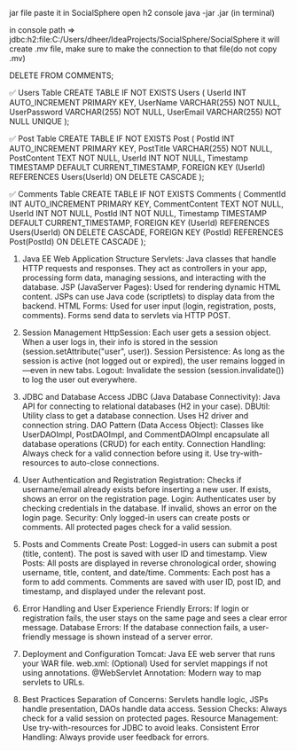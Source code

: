 jar file paste it in SocialSphere
open h2 console
  java -jar <filename>.jar  (in terminal)

in console path => jdbc:h2:file:C:/Users/dheer/IdeaProjects/SocialSphere/SocialSphere
it will create .mv file, make sure to make the connection to that file(do not copy .mv)

DELETE FROM COMMENTS;


✅ Users Table
CREATE TABLE IF NOT EXISTS Users (
    UserId INT AUTO_INCREMENT PRIMARY KEY,
    UserName VARCHAR(255) NOT NULL,
    UserPassword VARCHAR(255) NOT NULL,
    UserEmail VARCHAR(255) NOT NULL UNIQUE
);


✅ Post Table
CREATE TABLE IF NOT EXISTS Post (
    PostId INT AUTO_INCREMENT PRIMARY KEY,
    PostTitle VARCHAR(255) NOT NULL,
    PostContent TEXT NOT NULL,
    UserId INT NOT NULL,
    Timestamp TIMESTAMP DEFAULT CURRENT_TIMESTAMP,
    FOREIGN KEY (UserId) REFERENCES Users(UserId) ON DELETE CASCADE
);


✅ Comments Table
CREATE TABLE IF NOT EXISTS Comments (
    CommentId INT AUTO_INCREMENT PRIMARY KEY,
    CommentContent TEXT NOT NULL,
    UserId INT NOT NULL,
    PostId INT NOT NULL,
    Timestamp TIMESTAMP DEFAULT CURRENT_TIMESTAMP,
    FOREIGN KEY (UserId) REFERENCES Users(UserId) ON DELETE CASCADE,
    FOREIGN KEY (PostId) REFERENCES Post(PostId) ON DELETE CASCADE
);


1. Java EE Web Application Structure
Servlets: Java classes that handle HTTP requests and responses. They act as controllers in your app, processing form data, managing sessions, and interacting with the database.
JSP (JavaServer Pages): Used for rendering dynamic HTML content. JSPs can use Java code (scriptlets) to display data from the backend.
HTML Forms: Used for user input (login, registration, posts, comments). Forms send data to servlets via HTTP POST.

2. Session Management
HttpSession: Each user gets a session object. When a user logs in, their info is stored in the session (session.setAttribute("user", user)).
Session Persistence: As long as the session is active (not logged out or expired), the user remains logged in—even in new tabs.
Logout: Invalidate the session (session.invalidate()) to log the user out everywhere.

3. JDBC and Database Access
JDBC (Java Database Connectivity): Java API for connecting to relational databases (H2 in your case).
DBUtil: Utility class to get a database connection. Uses H2 driver and connection string.
DAO Pattern (Data Access Object): Classes like UserDAOImpl, PostDAOImpl, and CommentDAOImpl encapsulate all database operations (CRUD) for each entity.
Connection Handling: Always check for a valid connection before using it. Use try-with-resources to auto-close connections.

4. User Authentication and Registration
Registration: Checks if username/email already exists before inserting a new user. If exists, shows an error on the registration page.
Login: Authenticates user by checking credentials in the database. If invalid, shows an error on the login page.
Security: Only logged-in users can create posts or comments. All protected pages check for a valid session.

5. Posts and Comments
Create Post: Logged-in users can submit a post (title, content). The post is saved with user ID and timestamp.
View Posts: All posts are displayed in reverse chronological order, showing username, title, content, and date/time.
Comments: Each post has a form to add comments. Comments are saved with user ID, post ID, and timestamp, and displayed under the relevant post.

6. Error Handling and User Experience
Friendly Errors: If login or registration fails, the user stays on the same page and sees a clear error message.
Database Errors: If the database connection fails, a user-friendly message is shown instead of a server error.

7. Deployment and Configuration
Tomcat: Java EE web server that runs your WAR file.
web.xml: (Optional) Used for servlet mappings if not using annotations.
@WebServlet Annotation: Modern way to map servlets to URLs.

8. Best Practices
Separation of Concerns: Servlets handle logic, JSPs handle presentation, DAOs handle data access.
Session Checks: Always check for a valid session on protected pages.
Resource Management: Use try-with-resources for JDBC to avoid leaks.
Consistent Error Handling: Always provide user feedback for errors.
